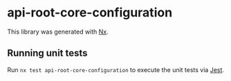 # api-root-core-configuration

This library was generated with [Nx](https://nx.dev).

## Running unit tests

Run `nx test api-root-core-configuration` to execute the unit tests via [Jest](https://jestjs.io).
